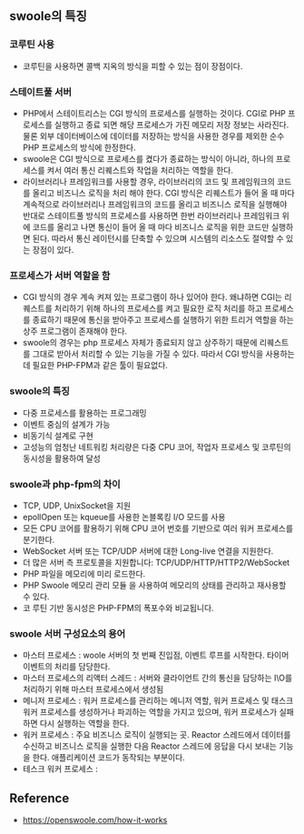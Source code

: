 ## swoole의 특징

### 코루틴 사용
- 코루틴을 사용하면 콜백 지옥의 방식을 피할 수 있는 점이 장점이다.

### 스테이트풀 서버
- PHP에서 스테이트리스는 CGI 방식의 프로세스를 실행하는 것이다. CGI로 PHP 프로세스를 실행하고 종료 되면 해당 프로세스가 가진 메모리 저장 정보는 사라진다. 물론 외부 데이터베이스에 데이터를 저장하는 방식을 사용한 경우를 제외한 순수 PHP 프로세스의 방식에 한정한다.
- swoole은 CGI 방식으로 프로세스를 켰다가 종료하는 방식이 아니라, 하나의 프로세스를 켜서 여러 통신 리퀘스트와 작업을 처리하는 역할을 한다.
- 라이브러리나 프레임워크를 사용할 경우, 라이브러리의 코드 및 프레임워크의 코드를 올리고 비즈니스 로직을 처리 해야 한다. CGI 방식은 리퀘스트가 들어 올 때 마다 계속적으로 라이브러리나 프레임워크의 코드를 올리고 비즈니스 로직을 실행해야 반대로 스테이트풀 방식의 프로세스를 사용하면 한번 라이브러리나 프레임워크 위에 코드를 올리고 나면 통신이 들어 올 때 마다 비즈니스 로직을 위한 코드만 실행하면 된다. 따라서 통신 레이턴시를 단축할 수 있으며 시스템의 리소스도 절약할 수 있는 장점이 있다.

### 프로세스가 서버 역할을 함
- CGI 방식의 경우 계속 켜져 있는 프로그램이 하나 있어야 한다. 왜냐하면 CGI는 리퀘스트를 처리하기 위해 하나의 프로세스를 켜고 필요한 로직 처리를 하고 프로세스를 종료하기 때문에 통신을 받아주고 프로세스를 실행하기 위한 트리거 역할을 하는 상주 프로그램이 존재해야 한다.
- swoole의 경우는 php 프로세스 자체가 종료되지 않고 상주하기 때문에 리퀘스트를 그대로 받아서 처리할 수 있는 기능을 가질 수 있다. 따라서 CGI 방식을 사용하는데 필요한 PHP-FPM과 같은 툴이 필요없다.

### swoole의 특징
- 다중 프로세스를 활용하는 프로그래밍
- 이벤트 중심의 설계가 가능
- 비동기식 설계로 구현
- 고성능의 엄청난 네트워킹 처리량은 다중 CPU 코어, 작업자 프로세스 및 코루틴의 동시성을 활용하여 달성

### swoole과 php-fpm의 차이
- TCP, UDP, UnixSocket을 지원
- epollOpen 또는 kqueue를 사용한 논블록킹 I/O 모드를 사용
- 모든 CPU 코어를 활용하기 위해 CPU 코어 번호를 기반으로 여러 워커 프로세스를 분기한다.
- WebSocket 서버 또는 TCP/UDP 서버에 대한 Long-live 연결을 지원한다.
- 더 많은 서버 측 프로토콜을 지원합니다: TCP/UDP/HTTP/HTTP2/WebSocket
- PHP 파일을 메모리에 미리 로드한다.
- PHP Swoole 메모리 관리 모듈 을 사용하여 메모리의 상태를 관리하고 재사용할 수 있다.
- 코 루틴 기반 동시성은 PHP-FPM의 폭포수와 비교됩니다.


### swoole 서버 구성요소의 용어
- 마스터 프로세스 : woole 서버의 첫 번째 진입점, 이벤트 루프를 시작한다. 타이머 이벤트의 처리를 담당한다.
- 마스터 프로세스의 리액터 스레드 : 서버와 클라이언트 간의 통신을 담당하는 I\O를 처리하기 위해 마스터 프로세스에서 생성됨
- 메니저 프로세스 : 워커 프로세스를 관리하는 메니저 역할, 워커 프로세스 및 태스크 워커 프로세스를 생성하거나 파괴하는 역할을 가지고 있으며, 워커 프로세스가 실패하면 다시 실행하는 역할을 한다.
- 워커 프로세스 : 주요 비즈니스 로직이 실행되는 곳. Reactor 스레드에서 데이터를 수신하고 비즈니스 로직을 실행한 다음 Reactor 스레드에 응답을 다시 보내는 기능을 한다. 애플리케이션 코드가 동작되는 부분이다.
- 테스크 워커 프로세스 : 

## Reference
- https://openswoole.com/how-it-works

